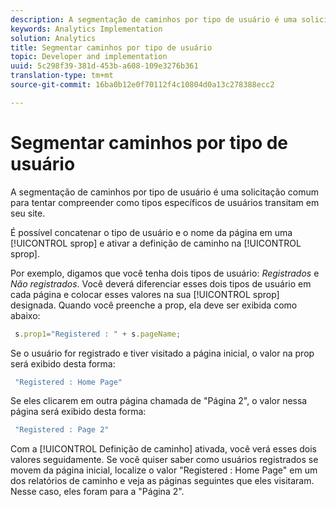 ```yaml
---
description: A segmentação de caminhos por tipo de usuário é uma solicitação comum para tentar compreender como tipos específicos de usuários transitam em seu site.
keywords: Analytics Implementation
solution: Analytics
title: Segmentar caminhos por tipo de usuário
topic: Developer and implementation
uuid: 5c298f39-381d-453b-a608-109e3276b361
translation-type: tm+mt
source-git-commit: 16ba0b12e0f70112f4c10804d0a13c278388ecc2

---
```



# Segmentar caminhos por tipo de usuário

A segmentação de caminhos por tipo de usuário é uma solicitação comum para tentar compreender como tipos específicos de usuários transitam em seu site.

É possível concatenar o tipo de usuário e o nome da página em uma [!UICONTROL sprop] e ativar a definição de caminho na [!UICONTROL sprop].

Por exemplo, digamos que você tenha dois tipos de usuário: _Registrados_ e _Não registrados_. Você deverá diferenciar esses dois tipos de usuário em cada página e colocar esses valores na sua [!UICONTROL sprop] designada. Quando você preenche a prop, ela deve ser exibida como abaixo:

```js
 s.prop1="Registered : " + s.pageName;
```

Se o usuário for registrado e tiver visitado a página inicial, o valor na prop será exibido desta forma:

```js
 "Registered : Home Page"
```

Se eles clicarem em outra página chamada de "Página 2", o valor nessa página será exibido desta forma:

```js
 "Registered : Page 2"
```

Com a [!UICONTROL Definição de caminho] ativada, você verá esses dois valores seguidamente. Se você quiser saber como usuários registrados se movem da página inicial, localize o valor "Registered : Home Page" em um dos relatórios de caminho e veja as páginas seguintes que eles visitaram. Nesse caso, eles foram para a "Página 2".
